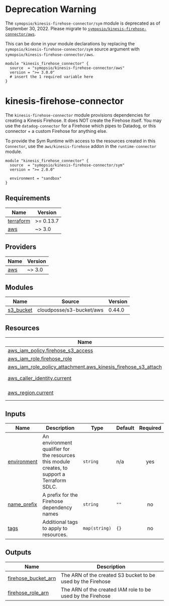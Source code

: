 # Deprecation Warning
The `symopsio/kinesis-firehose-connector/sym` module is deprecated as of September 30, 2022. Please migrate to [`symopsio/kinesis-firehose-connector/aws`](https://registry.terraform.io/modules/symopsio/kinesis-firehose-connector/aws/latest). 

This can be done in your module declarations by replacing the `symopsio/kinesis-firehose-connector/sym` source argument with `symopsio/kinesis-firehose-connector/aws`.

```
module "kinesis_firehose_connector" {
  source  = "symopsio/kinesis-firehose-connector/aws"
  version = ">= 3.0.0"
  # insert the 1 required variable here
}
```

# kinesis-firehose-connector

The `kinesis-firehose-connector` module provisions dependencies for creating a Kinesis Firehose. It does NOT create the Firehose itself. You may use the `datadog-connector` for a Firehose which pipes to Datadog, or this connector + a custom Firehose for anything else.

To provide the Sym Runtime with access to the resources created in this `Connector`, use the `aws/kinesis-firehose` addon in the `runtime-connector` module.

```hcl
module "kinesis_firehose_connector" {
  source  = "symopsio/kinesis-firehose-connector/sym"
  version = ">= 2.0.0"

  environment = "sandbox"
}
```

<!-- BEGIN_TF_DOCS -->
## Requirements

| Name | Version |
|------|---------|
| <a name="requirement_terraform"></a> [terraform](#requirement\_terraform) | >= 0.13.7 |
| <a name="requirement_aws"></a> [aws](#requirement\_aws) | ~> 3.0 |

## Providers

| Name | Version |
|------|---------|
| <a name="provider_aws"></a> [aws](#provider\_aws) | ~> 3.0 |

## Modules

| Name | Source | Version |
|------|--------|---------|
| <a name="module_s3_bucket"></a> [s3\_bucket](#module\_s3\_bucket) | cloudposse/s3-bucket/aws | 0.44.0 |

## Resources

| Name | Type |
|------|------|
| [aws_iam_policy.firehose_s3_access](https://registry.terraform.io/providers/hashicorp/aws/latest/docs/resources/iam_policy) | resource |
| [aws_iam_role.firehose_role](https://registry.terraform.io/providers/hashicorp/aws/latest/docs/resources/iam_role) | resource |
| [aws_iam_role_policy_attachment.aws_kinesis_firehose_s3_attach](https://registry.terraform.io/providers/hashicorp/aws/latest/docs/resources/iam_role_policy_attachment) | resource |
| [aws_caller_identity.current](https://registry.terraform.io/providers/hashicorp/aws/latest/docs/data-sources/caller_identity) | data source |
| [aws_region.current](https://registry.terraform.io/providers/hashicorp/aws/latest/docs/data-sources/region) | data source |

## Inputs

| Name | Description | Type | Default | Required |
|------|-------------|------|---------|:--------:|
| <a name="input_environment"></a> [environment](#input\_environment) | An environment qualifier for the resources this module creates, to support a Terraform SDLC. | `string` | n/a | yes |
| <a name="input_name_prefix"></a> [name\_prefix](#input\_name\_prefix) | A prefix for the Firehose dependency names | `string` | `""` | no |
| <a name="input_tags"></a> [tags](#input\_tags) | Additional tags to apply to resources. | `map(string)` | `{}` | no |

## Outputs

| Name | Description |
|------|-------------|
| <a name="output_firehose_bucket_arn"></a> [firehose\_bucket\_arn](#output\_firehose\_bucket\_arn) | The ARN of the created S3 bucket to be used by the Firehose |
| <a name="output_firehose_role_arn"></a> [firehose\_role\_arn](#output\_firehose\_role\_arn) | The ARN of the created IAM role to be used by the Firehose |
<!-- END_TF_DOCS -->
